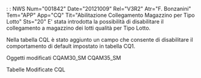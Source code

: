  :  : NWS Num="001842" Date="20121009" Rel="V3R2" Atr="F. Bonzanini" Tem="APP" App="CQ" Tit="Abilitazione Collegamento Magazzino per Tipo Lotto" Sts="20"
E' stata introdotta la possibilità di disabilitare il collegamento a
magazzino dei lotti qualità per Tipo Lotto.

Nella tabella CQL è stato aggiunto un campo che consente di disabilitare il comportamento di default impostato in tabella CQ1.

Oggetti modificati
CQAM30_SM
CQAM35_SM

Tabelle Modificate
CQL
